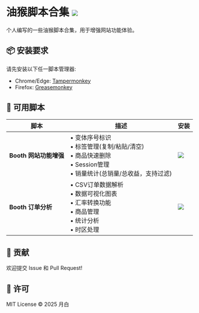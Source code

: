 # 油猴脚本合集 ![](https://img.shields.io/badge/Tampermonkey-v4.0+-green)

个人编写的一些油猴脚本合集，用于增强网站功能体验。

## 📦 安装要求

请先安装以下任一脚本管理器:
- Chrome/Edge: [Tampermonkey](https://www.tampermonkey.net/)
- Firefox: [Greasemonkey](https://addons.mozilla.org/firefox/addon/greasemonkey/)

## 🎯 可用脚本

| 脚本 | 描述 | 安装 |
|------|------|------|
| **Booth 网站功能增强** | • 变体序号标识<br>• 标签管理(复制/粘贴/清空)<br>• 商品快速删除<br>• Session管理<br>• 销量统计(总销量/总收益，支持过滤) | [![](https://img.shields.io/badge/Install-Userscript-blue)](https://github.com/Yueby/userscripts/raw/refs/heads/main/dist/booth-enhancer.user.js) |
| **Booth 订单分析** | • CSV订单数据解析<br>• 数据可视化图表<br>• 汇率转换功能<br>• 商品管理<br>• 统计分析<br>• 时区处理 | [![](https://img.shields.io/badge/Install-Userscript-blue)](https://github.com/Yueby/userscripts/raw/refs/heads/main/dist/booth-order-analysis.user.js) |

## 🤝 贡献

欢迎提交 Issue 和 Pull Request!

## 📄 许可

MIT License © 2025 月白
